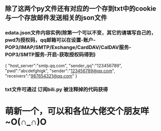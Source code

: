 ## 除了这两个py文件还有对应的一个存到txt中的cookie与一个存放邮件发送相关的json文件
### edata.json文件内容实例(除第一个可以不变，其它的请填写自己的，pwd为授权码，qq邮箱可以在设置-账户-POP3/IMAP/SMTP/Exchange/CardDAV/CalDAV服务-POP3/SMTP服务-开启-获取授权码得到)
{
"host_server":"smtp.qq.com",
"sender_qq":"123456789",
"pwd":"abcdefghigk",
"sender":"123456789@qq.com",
"receivers":"987654321@qq.com"
}
### txt文件可通过  订阅bili.py 被注释掉的代码获得

# 萌新一个，可以和各位大佬交个朋友咩~O(∩_∩)O
